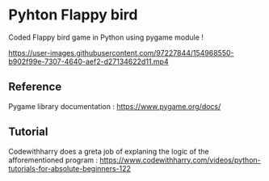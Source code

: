 # Pyhton Flappy bird

Coded Flappy bird game in Python using pygame module !

https://user-images.githubusercontent.com/97227844/154968550-b902f99e-7307-4640-aef2-d27134622d11.mp4


## Reference 

Pygame library documentation :   https://www.pygame.org/docs/

## Tutorial 

Codewithharry does a  greta job of explaning the logic of the afforementioned program  :  https://www.codewithharry.com/videos/python-tutorials-for-absolute-beginners-122
